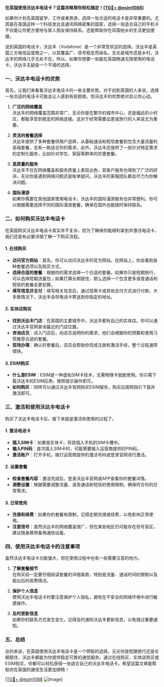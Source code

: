**在英国使用沃达丰电话卡？这篇攻略帮你轻松搞定！[[TG💪+ @esim1088](https://t.me/s/esim1088)]**

如果你计划去英国留学、工作或者旅游，选择一张合适的电话卡是非常重要的。尤其是在英国这样一个科技发达且通讯网络密集的国家，选择一张适合自己的手机卡不仅能让你更方便地与家人朋友保持联系，还能帮助你在异国他乡的生活更加便捷。

说到英国的电话卡，沃达丰（Vodafone）是一个非常受欢迎的选择。沃达丰是英国三大电信运营商之一，以其覆盖广、信号稳定而闻名。无论是城市还是乡村，沃达丰的网络几乎无处不在。所以，如果你想要一张能在英国畅通无阻使用的电话卡，沃达丰无疑是一个不错的选择。

### **一、沃达丰电话卡的优势**

首先，让我们来看看沃达丰电话卡的一些主要优势。对于初到英国的人来说，选择一张合适的电话卡可能会让人感到有些困惑，但沃达丰的优势绝对会让你心动。

1. **广泛的网络覆盖**  
   沃达丰的网络覆盖范围非常广，无论你是在繁华的城市中心，还是偏远的小村庄，都能享受到稳定的网络连接。这对于经常需要出差或旅行的人来说尤为重要。

2. **灵活的套餐选择**  
   沃达丰提供了多种套餐供用户选择，从基础通话和短信套餐到包含大量流量的高端套餐，总有一款适合你的需求。此外，沃达丰还提供了一些针对特定需求的定制化服务，比如针对学生、家庭等群体的优惠套餐。

3. **高质量的服务**  
   沃达丰不仅在网络覆盖和服务质量上表现出色，其客户服务也得到了广泛的好评。无论你是遇到网络问题还是账单疑问，沃达丰的客服团队都会尽力为你解决问题。

4. **国际漫游**  
   如果你需要在其他国家使用电话卡，沃达丰的国际漫游服务也非常便利。你可以根据需要选择不同的国际漫游套餐，确保在国外也能随时保持联系。

### **二、如何购买沃达丰电话卡**

在英国购买沃达丰电话卡其实并不复杂，但为了确保你能顺利拿到并激活电话卡，我们还是有必要详细了解一下购买流程。

#### **1. 在线购买**
   - **访问官方网站**：首先，你可以访问沃达丰的官方网站。在网站上，你会看到各种套餐选项以及购买方式。
   - **选择合适的套餐**：根据你的需求选择一个合适的套餐。如果你只是短期旅行，可以选择短期流量包；如果打算长期居住，那么选择一个包含更多语音通话和短信的套餐会更划算。
   - **填写信息并支付**：填写相关信息后，通过信用卡或其他支付方式进行付款。大多数情况下，沃达丰会将电话卡寄送到你指定的地址。

#### **2. 实体店购买**
   - **找到沃达丰门店**：在英国的主要城市中，沃达丰都有自己的实体店。你可以通过沃达丰官网查询最近的门店位置。
   - **咨询店员**：进入门店后，向店员说明你的需求，他们会根据你的预算和使用习惯推荐合适的套餐。
   - **现场办理**：确认好套餐后，店员会帮助你完成注册和激活手续，整个过程通常很快。

#### **3. ESIM购买**
   - **什么是ESIM**：ESIM是一种虚拟SIM卡技术，无需物理卡就能使用。你只需下载沃达丰的ESIM应用，按照提示操作即可。
   - **如何购买**：同样可以通过沃达丰官网购买ESIM服务，购买后按照指引下载并激活即可。

### **三、激活和使用沃达丰电话卡**

购买了沃达丰电话卡后，接下来就是激活和使用的过程了。

#### **1. 激活电话卡**
   - **插入SIM卡**：如果是实体卡，将其插入手机的SIM卡槽中。
   - **输入PIN码**：首次插入SIM卡时，可能需要输入运营商提供的PIN码。
   - **激活账户**：打开手机，拨打运营商提供的激活号码或登录官网进行激活。

#### **2. 设置套餐**
   - **检查套餐内容**：激活完成后，登录沃达丰官网或APP查看你的套餐详情。
   - **调整设置**：根据需要调整流量、语音通话和短信的使用限制，确保符合你的日常需求。

#### **3. 日常使用**
   - **充值和续费**：如果你的套餐有限制，记得定期充值或续费，以免影响正常使用。
   - **注意信号**：虽然沃达丰的网络覆盖很广，但在某些地区仍可能存在信号盲区，建议随身携带备用通信设备。

### **四、使用沃达丰电话卡的注意事项**

虽然沃达丰电话卡功能强大，但在使用过程中也有一些需要注意的地方。

1. **了解套餐细节**  
   在购买前一定要仔细阅读套餐的详细条款，特别是流量、通话时间的限制以及超出后的收费情况。

2. **保护个人信息**  
   使用沃达丰电话卡时要注意保护个人隐私，避免在不安全的网络环境中进行敏感操作。

3. **及时更新信息**  
   如果你的联系方式发生变化，记得及时通知沃达丰更新信息，以免错过重要通知。

### **五、总结**

总的来说，在英国使用沃达丰电话卡是一个明智的选择。无论你是短期旅行还是长期居住，沃达丰都能为你提供稳定可靠的通信服务。通过在线购买、实体店购买或ESIM购买，你都可以轻松获得一张适合自己的沃达丰电话卡。希望这篇文章能帮助你在英国的通信生活更加顺畅！

[[TG💪+ @esim1088](https://t.me/s/esim1088) ![Image](https://i.postimg.cc/4NQfJmqS/Snipaste-2025-05-13-00-14-12.png)]